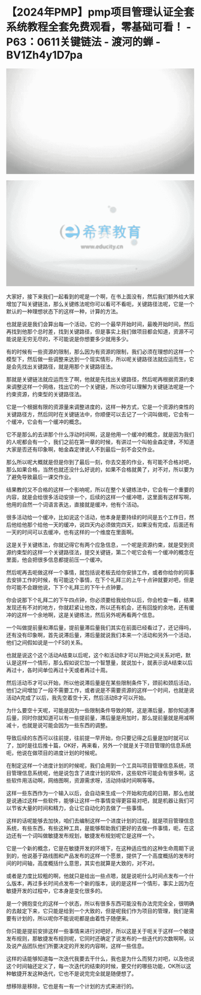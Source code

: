 # 【2024年PMP】pmp项目管理认证全套系统教程全套免费观看，零基础可看！ - P63：0611关键链法 - 渡河的蝉 - BV1Zh4y1D7pa

![](img/93785472d878c1b70ddcddc990629a47_0.png)

![](img/93785472d878c1b70ddcddc990629a47_1.png)

大家好，接下来我们一起看到的呢是一个啊，在书上面没有，然后我们额外给大家增加了叫关键链法，那么关键练法呢你可以看可不看呃，关键路径法呢，它是一个默认的一种理想状态下的这样一种，计算的方法。

也就是说是我们会算出每一个活动，它的一个最早开始时间，最晚开始时间，然后再找到他那个总时差，找到关键路径，但是事实上我们做项目都会知道，资源不可能说是无穷无尽的，不可能说是你想要多少就用多少。

有的时候有一些资源的限制，那么因为有资源的限制，我们必须在理想的这样一个模型下，然后做一些调整来达到一个现实情形，所以呢关键路径法就应运而生，它是会先找出关键路径，就是用那个关键路径法。

那就是关键链法就应运而生了啊，他就是先找出关键路径，然后呢再根据资源约束来调整这样一个网络，找出它的一个关键链，所以你可以理解为关键链法呢是一个约束资源，约束型的关键路径法。

它是一个根据有限的资源量来调整进度的，这样一种方式，它是一个资源约束性的关键路径方，然后同时在关键链法中，你顺便可以去记了一个词叫做呃，它会有一个缓冲，它会有一个缓冲的概念。

它不是那么的去讲那个什么浮动时间啊，这是他用一个缓冲的概念，就是因为我们的人呢都会有一个，我们之前在第一章的时候，有讲过一个叫帕金森定律，不知道大家是否还有印象啊，帕金森定律说人不到最后一刻不会交作业。

那么所以呢大概就是但是你到了最后一刻，你去交差的作业，有可能不合格对吧，那么如果合格，当然也就还没什么好说的，如果不合格就黄了，对不对，所以要为了避免导致最后一课交作业。

结果教的又不合格的这样一个影响呢，所以在整个关键练法中，它会有一个重要的内容，就是会给很多活动安排一个，后续的这样一个缓冲嗯，这里面有这样写啊，他用的自然一个词语言表达，直接就是缓冲，他有个活动。

很多活动给一个缓冲，比如说这个活动，他本身是要持续的时间是五个工作日，然后他给他那个给他一天的缓冲，说四天内必须做完四天，如果没有完成，后面还有一天的时间可以去缓冲，也有这样的一个维度在里面啊。

这是关于关键练法，你就记得它有两个应急信息，一个呢是资源约束，就是受到资源约束型的这样一个关键路径法，提交关键链，第二个呢它会有一个缓冲的概念在里面，他会把很多信息都提前压一个缓冲。

然后呢再去呃做这样一个事情，就包括说老板去给你安排工作，或者你给你的同事去安排工作的时候，有可能这个事情，在下个礼拜三的上午十点钟就要对吧，但是你可能不会跟他说，下下个礼拜三的下午十点钟要。

你会说那下个礼拜二的下午四点钟，你必须要给我给你以后，你会检查一看，结果发现还有不对的地方，你就赶紧让他改，所以还有机会，还有回旋的余地，还有缓冲的这样一个余地啊，这是关键练法，然后另外呢再看两个信息。

一个叫做提前量和滞后量，提前量滞后量我们其实在前面已经看过了，还记得吗，还有没有印象啊，首先说滞后量，滞后量就说我们本来一个活动和另外一个活动，他们之间假如说是一个FS的关系。

也就是说这个这个活动A结束以后呢，这个和活动B才可以开始之间关系对吧，默认是这样一个情形，那么假如说它加一个智慧量，就说加十，就表示说A结束以后再过十，各时间单位再过十天或者再过十周。

然后活动币才可以开始，所以他说滞后量是在某些限制条件下，颈前和颈后活动，他们之间增加了一段不需要工作，或者说是不需要资源的这样一个时间，也就是说活动A完成了以后，我先空着空十天，然后活动B才可以开始。

为什么要空十天呢，可能是因为一些限制条件导致的啊，这是滞后量，那你知道滞后量，同时你就知道可以有一些提前量，滞后量是用加时，那么提前量就是用减啊减十，也就是说可能会因为一些东西的调整。

导致后续的东西可以往前提，往前提一早开始，你只要记得之后量是加时就可以了，加时是往后推十篇，OK好，再来看，另外一个就是关于项目管理的信息系统呃，他说在做项目的进度计划的时候呢。

在制定这样一个进度计划的时候呢，我们会用到一个工具叫项目管理信息系统，项目管理信息系统呢，他是说包含了进度计划的软件，这些软件可能会有很多啊，这些软件用活动啊，网络图啊，资源需求呀，活动持续时间啊等等。

这样一些东西作为一个输入以后，会自动来生成一个开始和完成的日期，那么也就是说通过这样一些软件，能够让这样一件事情变得更容易对吧，就是机器让我们可以节省大量的时间和精力，会让它自动化的去做了一些事情。

这样的话呢能够去加快，咱们去编制这样一个进度计划的过程，就是项目管理信息系统，有些东西，有些这种工具，是能够帮助我们更好的去做一件事情，呃，在这边还有一个词叫做敏捷发布规划，敏捷发布规划呢它是这样一个。

它是一个新的概念，它是在敏捷开发的环境下，在这种适应性的这种生命周期下说到的，他说基于路线图和产品发布的这样一个愿景，提供了一个高度概括的发布时间的时间轴，高度概括什么意思，其实也就算是大致的，对不对。

或者是力度比较粗的啊，他就只是给出一些点嗯，就是说呃什么时间点发布一个什么版本，再过多长时间点发布一个新的版本，说的是这样一个情形，事实上因为在敏捷开发的过程中，它本身是变化很多的。

是一个拥抱变化的这样一个状态，所以有很多东西可能没有办法完完全全，很明确的去敲定下来，它只能是给到一个大致的，但是呢我们作为项目的管理，我们是需要有计划的，所以呢你不能说呃都是由着性子随便来。

你只能是提前安排这样一些事情来进行对吧好，所以这是关于呃关于这样一个敏捷发布规则，那敏捷发布规则呢，它同时还确定了说发布的一些迭代的次数啊啊，以及说产品团队他们所要决定的开发的内容啊，这样一些信息。

这样的话能够知道每一次迭代我要去干什么，我也是为什么而努力对吧，以及他说这个时间轴还定义了，每一次迭代的结束的时候，要交付的哪些功能，OK所以这种敏捷开发这种迭代，它也不是说完完全就是随便想了。

想移除是移除，它也是有一有一个计划的方式来进行的。